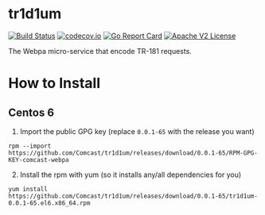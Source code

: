 # tr1d1um

[![Build Status](https://travis-ci.com/Comcast/tr1d1um.svg?branch=master)](https://travis-ci.com/Comcast/tr1d1um) 
[![codecov.io](http://codecov.io/github/Comcast/tr1d1um/coverage.svg?branch=master)](http://codecov.io/github/Comcast/tr1d1um?branch=master)
[![Go Report Card](https://goreportcard.com/badge/github.com/Comcast/tr1d1um)](https://goreportcard.com/report/github.com/Comcast/tr1d1um)
[![Apache V2 License](http://img.shields.io/badge/license-Apache%20V2-blue.svg)](https://github.com/Comcast/tr1d1um/blob/master/LICENSE)

The Webpa micro-service that encode TR-181 requests.

# How to Install

## Centos 6

1. Import the public GPG key (replace `0.0.1-65` with the release you want)

```
rpm --import https://github.com/Comcast/tr1d1um/releases/download/0.0.1-65/RPM-GPG-KEY-comcast-webpa
```

2. Install the rpm with yum (so it installs any/all dependencies for you)

```
yum install https://github.com/Comcast/tr1d1um/releases/download/0.0.1-65/tr1d1um-0.0.1-65.el6.x86_64.rpm
```
